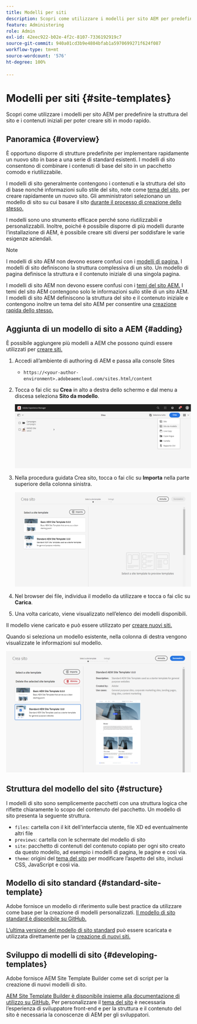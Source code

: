 ```yaml
---
title: Modelli per siti
description: Scopri come utilizzare i modelli per sito AEM per predefinire la struttura del sito e i contenuti iniziali per poter creare siti in modo rapido.
feature: Administering
role: Admin
exl-id: 42eec922-b02e-4f2c-8107-7336192919c7
source-git-commit: 940a01cd3b9e4804bfab1a5970699271f624f087
workflow-type: tm+mt
source-wordcount: '576'
ht-degree: 100%

---
```


# Modelli per siti {#site-templates}

Scopri come utilizzare i modelli per sito AEM per predefinire la struttura del sito e i contenuti iniziali per poter creare siti in modo rapido.

## Panoramica {#overview}

È opportuno disporre di strutture predefinite per implementare rapidamente un nuovo sito in base a una serie di standard esistenti. I modelli di sito consentono di combinare i contenuti di base del sito in un pacchetto comodo e riutilizzabile.

I modelli di sito generalmente contengono i contenuti e la struttura del sito di base nonché informazioni sullo stile del sito, note come [tema del sito,](site-themes.md) per creare rapidamente un nuovo sito. Gli amministratori selezionano un modello di sito su cui basare il sito [durante il processo di creazione dello stesso.](create-site.md)

I modelli sono uno strumento efficace perché sono riutilizzabili e personalizzabili. Inoltre, poiché è possibile disporre di più modelli durante l’installazione di AEM, è possibile creare siti diversi per soddisfare le varie esigenze aziendali.

>[!NOTE]
>
>I modelli di sito AEM non devono essere confusi con i [modelli di pagina.](/help/sites-cloud/authoring/features/templates.md) I modelli di sito definiscono la struttura complessiva di un sito. Un modello di pagina definisce la struttura e il contenuto iniziale di una singola pagina.
>
>I modelli di sito AEM non devono essere confusi con i [temi del sito AEM.](site-themes.md) I temi del sito AEM contengono solo le informazioni sullo stile di un sito AEM. I modelli di sito AEM definiscono la struttura del sito e il contenuto iniziale e contengono inoltre un tema del sito AEM per consentire una [creazione rapida dello stesso.](create-site.md)

## Aggiunta di un modello di sito a AEM {#adding}

È possibile aggiungere più modelli a AEM che possono quindi essere utilizzati per [creare siti.](create-site.md)

1. Accedi all’ambiente di authoring di AEM e passa alla console Sites

   * `https://<your-author-environment>.adobeaemcloud.com/sites.html/content`

1. Tocca o fai clic su **Crea** in alto a destra dello schermo e dal menu a discesa seleziona **Sito da modello**.

   ![Creazione di un sito da un modello](../assets/create-site-from-template.png)

1. Nella procedura guidata Crea sito, tocca o fai clic su **Importa** nella parte superiore della colonna sinistra.

   ![Creazione guidata sito](../assets/site-creation-wizard.png)

1. Nel browser dei file, individua il modello da utilizzare e tocca o fai clic su **Carica**.

1. Una volta caricato, viene visualizzato nell’elenco dei modelli disponibili.

Il modello viene caricato e può essere utilizzato per [creare nuovi siti.](create-site.md)

Quando si seleziona un modello esistente, nella colonna di destra vengono visualizzate le informazioni sul modello.

![Seleziona un modello](../assets/select-site-template.png)

## Struttura del modello del sito {#structure}

I modelli di sito sono semplicemente pacchetti con una struttura logica che riflette chiaramente lo scopo del contenuto del pacchetto. Un modello di sito presenta la seguente struttura.

* `files`: cartella con il kit dell&#39;interfaccia utente, file XD ed eventualmente altri file
* `previews`: cartella con le schermate del modello di sito
* `site`: pacchetto di contenuti del contenuto copiato per ogni sito creato da questo modello, ad esempio i modelli di pagina, le pagine e così via.
* `theme`: origini del [tema del sito](site-themes.md) per modificare l’aspetto del sito, inclusi CSS, JavaScript e così via.

## Modello di sito standard {#standard-site-template}

Adobe fornisce un modello di riferimento sulle best practice da utilizzare come base per la creazione di modelli personalizzati. [Il modello di sito standard è disponibile su GitHub.](https://github.com/adobe/aem-site-template-standard)

[L’ultima versione del modello di sito standard](https://github.com/adobe/aem-site-template-standard/releases) può essere scaricata e utilizzata direttamente per la [creazione di nuovi siti.](create-site.md)

## Sviluppo di modelli di sito {#developing-templates}

Adobe fornisce AEM Site Template Builder come set di script per la creazione di nuovi modelli di sito.

[AEM Site Template Builder è disponibile insieme alla documentazione di utilizzo su GitHub.](https://github.com/adobe/aem-site-template-builder) Per personalizzare il [tema del sito](site-themes.md) è necessaria l’esperienza di sviluppatore front-end e per la struttura e il contenuto del sito è necessaria la conoscenze di AEM per gli sviluppatori.
